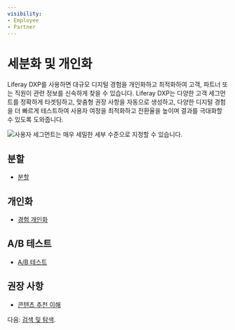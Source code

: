 ```yaml
---
visibility:
- Employee
- Partner
---
```

# 세분화 및 개인화

Liferay DXP를 사용하면 대규모 디지털 경험을 개인화하고 최적화하여 고객, 파트너 또는 직원이 관련 정보를 신속하게 찾을 수 있습니다. Liferay DXP는 다양한 고객 세그먼트를 정확하게 타겟팅하고, 맞춤형 권장 사항을 자동으로 생성하고, 다양한 디지털 경험을 더 빠르게 테스트하여 사용자 여정을 최적화하고 전환율을 높이며 결과를 극대화할 수 있도록 도와줍니다.

![사용자 세그먼트는 매우 세밀한 세부 수준으로 지정할 수 있습니다.](./segmentation-and-personalization/images/01.png)

## 분할

* [분할](https://learn.liferay.com/w/dxp/site-building/personalizing-site-experience/segmentation)

## 개인화

* [경험 개인화](https://learn.liferay.com/w/dxp/site-building/personalizing-site-experience/experience-personalization)

## A/B 테스트

* [A/B 테스트](https://learn.liferay.com/w/dxp/site-building/optimizing-sites/ab-testing/ab-testing)

## 권장 사항

* [콘텐츠 추천 이해](https://learn.liferay.com/web/guest/w/dxp/site-building/personalizing-site-experience/experience-personalization/understanding-content-recommendations)

다음: [검색 및 탐색](./search-and-navigation.md).
